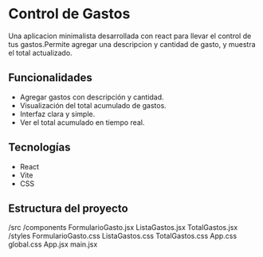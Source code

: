 # Control de Gastos

Una aplicacion minimalista desarrollada con react para llevar el control de tus
gastos.Permite agregar una descripcion y cantidad de gasto, y muestra el total
actualizado.

## Funcionalidades

- Agregar gastos con descripción y cantidad.
- Visualización del total acumulado de gastos.
- Interfaz clara y simple.
- Ver el total acumulado en tiempo real.

## Tecnologías

- React
- Vite
- CSS

## Estructura del proyecto

/src /components FormularioGasto.jsx ListaGastos.jsx TotalGastos.jsx 
/styles FormularioGasto.css ListaGastos.css TotalGastos.css App.css global.css
 App.jsx main.jsx